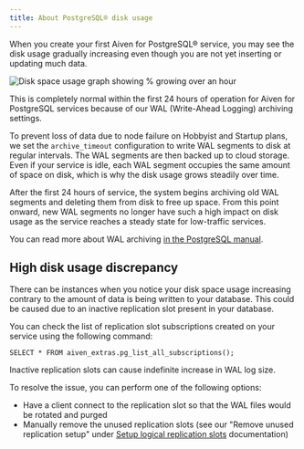 ```yaml
---
title: About PostgreSQL® disk usage
---
```


When you create your first Aiven for PostgreSQL® service, you may see
the disk usage gradually increasing even though you are not yet
inserting or updating much data.

![Disk space usage graph showing % growing over an hour](/images/content/products/postgresql/initial-disk-usage.png)

This is completely normal within the first 24 hours of operation for
Aiven for PostgreSQL services because of our WAL (Write-Ahead Logging)
archiving settings.

To prevent loss of data due to node failure on Hobbyist and Startup
plans, we set the `archive_timeout` configuration to write WAL segments
to disk at regular intervals. The WAL segments are then backed up to
cloud storage. Even if your service is idle, each WAL segment occupies
the same amount of space on disk, which is why the disk usage grows
steadily over time.

After the first 24 hours of service, the system begins archiving old WAL
segments and deleting them from disk to free up space. From this point
onward, new WAL segments no longer have such a high impact on disk usage
as the service reaches a steady state for low-traffic services.

You can read more about WAL archiving [in the PostgreSQL
manual](https://www.postgresql.org/docs/current/runtime-config-wal.html#RUNTIME-CONFIG-WAL-ARCHIVING).

## High disk usage discrepancy

There can be instances when you notice your disk space usage increasing
contrary to the amount of data is being written to your database. This
could be caused due to an inactive replication slot present in your
database.

You can check the list of replication slot subscriptions created on your
service using the following command:

```shell
SELECT * FROM aiven_extras.pg_list_all_subscriptions();
```

Inactive replication slots can cause indefinite increase in WAL log
size.

To resolve the issue, you can perform one of the following options:

-   Have a client connect to the replication slot so that the WAL files
    would be rotated and purged
-   Manually remove the unused replication slots (see our \"Remove
    unused replication setup\" under
    [Setup logical replication slots](/docs/products/postgresql/howto/setup-logical-replication) documentation)
